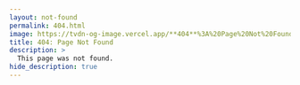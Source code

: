 ```yaml
---
layout: not-found
permalink: 404.html
image: https://tvdn-og-image.vercel.app/**404**%3A%20Page%20Not%20Found.png?md=1&fontSize=100px
title: 404: Page Not Found
description: >
  This page was not found.
hide_description: true
---
```

